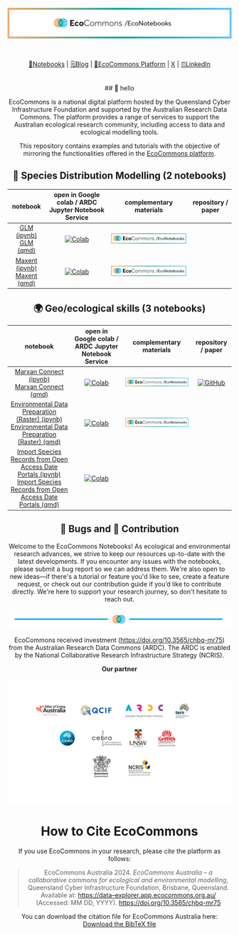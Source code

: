 <div align="center">
  <p>
    <a align="center" href="" target="_blank">
      <img
        width="850"
        src="https://github.com/EcoCommons-Australia-2024-2026/notebooks/raw/main/assets/notebooks_banner_withframe.png" alt="Banner"
      >
    </a>
  </p>
  <br>

[📔Notebooks](https://github.com/EcoCommons-Australia-2024-2026/notebooks)
\|
[🗒️Blog](https://ecocommons-australia-2024-2026.github.io/ec-notebook_site)
\| [🌿EcoCommons Platform](https://www.ecocommons.org.au) \|
[X](https://twitter.com/EcoCommonsAus) \|
[⏰LinkedIn](https://www.linkedin.com/company/ecocommons-australia/posts/?feedView=all)

<br>
## 🐢 hello

EcoCommons is a national digital platform hosted by the Queensland Cyber Infrastructure Foundation and supported by the Australian Research Data Commons. The platform provides a range of services to support the Australian ecological research community, including access to data and ecological modelling tools.

This repository contains examples and tutorials with the objective of mirroring the functionalities offered in the [EcoCommons platform](https://www.ecocommons.org.au/).

<!--- AUTOGENERATED-NOTEBOOKS-TABLE -->

## 🐨 Species Distribution Modelling (2 notebooks)

| **notebook** | **open in Google colab / ARDC Jupyter Notebook Service** | **complementary materials** | **repository / paper** |
|:----------------:|:----------------:|:----------------:|:----------------:|
| [GLM (ipynb)](https://github.com/EcoCommons-Australia-2024-2026/notebooks/blob/main/notebooks/EC_GLM.ipynb) <br> [GLM (qmd)](https://github.com/EcoCommons-Australia-2024-2026/notebooks/blob/main/notebooks/EC_GLM.qmd) | [![Colab](https://colab.research.google.com/assets/colab-badge.svg)](https://colab.research.google.com/github/EcoCommons-Australia-2024-2026/notebooks/blob/main/notebooks/EC_GLM.ipynb) | [![EcoNotebooks Blog](https://github.com/EcoCommons-Australia-2024-2026/notebooks/raw/main/assets/notebook_icon.png)](https://ecocommons-australia-2024-2026.github.io/notebook-blog/models/EC_GLM.html) |  |
| [Maxent (ipynb)](https://github.com/EcoCommons-Australia-2024-2026/notebooks/blob/main/notebooks/) <br> [Maxent (qmd)](https://github.com/EcoCommons-Australia-2024-2026/notebooks/blob/main/notebooks/.qmd) | [![Colab](https://colab.research.google.com/assets/colab-badge.svg)](https://colab.research.google.com/github/EcoCommons-Australia-2024-2026/notebooks/blob/main/notebooks/) | [![EcoNotebooks Blog](https://github.com/EcoCommons-Australia-2024-2026/notebooks/raw/main/assets/notebook_icon.png)](https://ecocommons-australia-2024-2026.github.io/ec-notebook_site/maxent.qmd) |  |

## 🌍 Geo/ecological skills (3 notebooks)

| **notebook** | **open in Google colab / ARDC Jupyter Notebook Service** | **complementary materials** | **repository / paper** |
|:----------------:|:----------------:|:----------------:|:----------------:|
| [Marxan Connect (ipynb)](https://github.com/EcoCommons-Australia-2024-2026/notebooks/blob/main/notebooks/) <br> [Marxan Connect (qmd)](https://github.com/EcoCommons-Australia-2024-2026/notebooks/blob/main/notebooks/.qmd) | [![Colab](https://colab.research.google.com/assets/colab-badge.svg)](https://colab.research.google.com/github/EcoCommons-Australia-2024-2026/notebooks/blob/main/notebooks/) | [![EcoNotebooks Blog](https://github.com/EcoCommons-Australia-2024-2026/notebooks/raw/main/assets/notebook_icon.png)](https://ecocommons-australia-2024-2026.github.io/notebook-blog/sp/ecocommons-marxan-integration-poc.html) | [![GitHub](https://badges.aleen42.com/src/github.svg)](https://github.com/EcoCommons-Australia-2024-2026/ecocommons-marxan-integration-poc.git) |
| [Environmental Data Preparation (Raster) (ipynb)](https://github.com/EcoCommons-Australia-2024-2026/notebooks/blob/main/notebooks/raster_preparation.ipynb) <br> [Environmental Data Preparation (Raster) (qmd)](https://github.com/EcoCommons-Australia-2024-2026/notebooks/blob/main/notebooks/raster_preparation.qmd) | [![Colab](https://colab.research.google.com/assets/colab-badge.svg)](https://colab.research.google.com/github/EcoCommons-Australia-2024-2026/notebooks/blob/main/notebooks/raster_preparation.ipynb) | [![EcoNotebooks Blog](https://github.com/EcoCommons-Australia-2024-2026/notebooks/raw/main/assets/notebook_icon.png)](https://ecocommons-australia-2024-2026.github.io/notebook-blog/sdms/raster_preparation.html) |  |
| [Import Species Records from Open Access Date Portals (ipynb)](https://github.com/EcoCommons-Australia-2024-2026/notebooks/blob/main/notebooks/Import_species_data.ipynb) <br> [Import Species Records from Open Access Date Portals (qmd)](https://github.com/EcoCommons-Australia-2024-2026/notebooks/blob/main/notebooks/Import_species_data.qmd) | [![Colab](https://colab.research.google.com/assets/colab-badge.svg)](https://colab.research.google.com/github/EcoCommons-Australia-2024-2026/notebooks/blob/main/notebooks/Import_species_data.ipynb) |  |  |

<!--- AUTOGENERATED-NOTEBOOKS-TABLE -->

## 🐛 Bugs and 🫡 Contribution

Welcome to the EcoCommons Notebooks! As ecological and environmental research advances, we strive to keep our resources up-to-date with the latest developments. If you encounter any issues with the notebooks, please submit a bug report so we can address them. We're also open to new ideas—if there's a tutorial or feature you'd like to see, create a feature request, or check out our contribution guide if you’d like to contribute directly. We're here to support your research journey, so don't hesitate to reach out.

![](https://raw.githubusercontent.com/EcoCommons-Australia-2024-2026/ec-notebook_site/main/images/EC_section_break.png)

EcoCommons received investment (<https://doi.org/10.3565/chbq-mr75>) from the Australian Research Data Commons (ARDC). The ARDC is enabled by the National Collaborative Research Infrastructure Strategy (NCRIS).

**Our partner**

![](https://raw.githubusercontent.com/EcoCommons-Australia-2024-2026/ec-notebook_site/main/images/partners_logos.png)

# **How to Cite EcoCommons**

If you use EcoCommons in your research, please cite the platform as follows:

> EcoCommons Australia 2024. *EcoCommons Australia – a collaborative commons for ecological and environmental modelling*, Queensland Cyber Infrastructure Foundation, Brisbane, Queensland. Available at: <https://data–explorer.app.ecocommons.org.au/> (Accessed: MM DD, YYYY). <https://doi.org/10.3565/chbq-mr75>

You can download the citation file for EcoCommons Australia here: [Download the BibTeX file](reference.bib)
